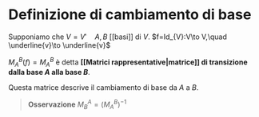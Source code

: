 # Definizione di cambiamento di base

Supponiamo che $V=V'\quad A,B$ [[basi]] di $V$.
$f=Id_{V}:V\to V,\quad \underline{v}\to \underline{v}$

$M_{A}^B(f)=M_{A}^B$ è detta **[[Matrici rappresentative|matrice]] di transizione dalla base $A$ alla base $B$**.

Questa matrice descrive il cambiamento di base da $A$ a $B$.

>**Osservazione**
>$M_{B}^A=(M_{A}^B)^{-1}$

